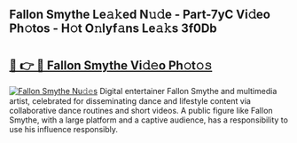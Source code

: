 ## Fallon Smythe Le𝚊𝚔ed N𝚞𝚍e - Part-7yC Vi𝚍eo Ph𝚘tos - H𝚘t O𝚗lyf𝚊ns Le𝚊𝚔s 3f0Db

# <h2><a href="http://hf4pzi.feru.top/?c=Fallon+Smythe">🔗 👉 🔴 Fallon Smythe Vi𝚍𝚎o Ph𝚘t𝚘𝚜</a></h2>

[![Fallon Smythe Nu𝚍𝚎s](https://i.imgur.com/0TWrTi3.gif)](http://hf4pzi.feru.top/?c=Fallon+Smythe)
Digital entertainer Fallon Smythe and multimedia artist, celebrated for disseminating dance and lifestyle content via collaborative dance routines and short videos. A public figure like Fallon Smythe, with a large platform and a captive audience, has a responsibility to use his influence responsibly. 

